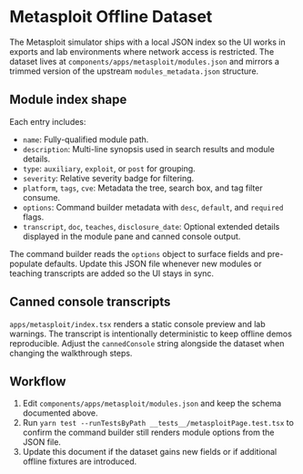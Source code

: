 # Metasploit Offline Dataset

The Metasploit simulator ships with a local JSON index so the UI works in exports and lab environments where network access is restricted. The dataset lives at `components/apps/metasploit/modules.json` and mirrors a trimmed version of the upstream `modules_metadata.json` structure.

## Module index shape

Each entry includes:

- `name`: Fully-qualified module path.
- `description`: Multi-line synopsis used in search results and module details.
- `type`: `auxiliary`, `exploit`, or `post` for grouping.
- `severity`: Relative severity badge for filtering.
- `platform`, `tags`, `cve`: Metadata the tree, search box, and tag filter consume.
- `options`: Command builder metadata with `desc`, `default`, and `required` flags.
- `transcript`, `doc`, `teaches`, `disclosure_date`: Optional extended details displayed in the module pane and canned console output.

The command builder reads the `options` object to surface fields and pre-populate defaults. Update this JSON file whenever new modules or teaching transcripts are added so the UI stays in sync.

## Canned console transcripts

`apps/metasploit/index.tsx` renders a static console preview and lab warnings. The transcript is intentionally deterministic to keep offline demos reproducible. Adjust the `cannedConsole` string alongside the dataset when changing the walkthrough steps.

## Workflow

1. Edit `components/apps/metasploit/modules.json` and keep the schema documented above.
2. Run `yarn test --runTestsByPath __tests__/metasploitPage.test.tsx` to confirm the command builder still renders module options from the JSON file.
3. Update this document if the dataset gains new fields or if additional offline fixtures are introduced.
